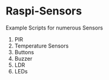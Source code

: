# Raspi-Sensors
Example Scripts for numerous Sensors  
1) PIR  
2) Temperature Sensors  
3) Buttons  
4) Buzzer  
5) LDR  
6) LEDs  
